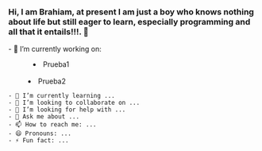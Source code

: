 ### Hi, I am Brahiam, at present I am just a boy who knows nothing about life but still eager to learn, especially programming and all that it entails!!!. 👋

<html>
<body>
    - 🔭 I’m currently working on:
    <menu>
        <li style="margin-left: 10px;">Prueba1</li>
        <br>
        <li>Prueba2</li>
    </menu>
    
    - 🌱 I’m currently learning ...
    - 👯 I’m looking to collaborate on ...
    - 🤔 I’m looking for help with ...
    - 💬 Ask me about ...
    - 📫 How to reach me: ...
    - 😄 Pronouns: ...
    - ⚡ Fun fact: ...

</body>
</html>
